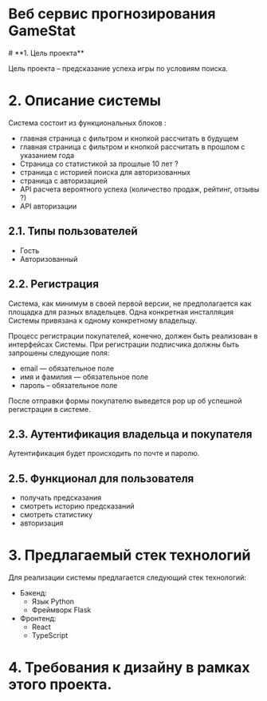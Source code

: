 <h1 align="left">Веб сервис прогнозирования GameStat<a href="https://ellckid.com" target="_blank"></a></h1>
# **1. Цель проекта**

Цель проекта – предсказание успеха игры по условиям поиска.

# **2. Описание системы**

Система состоит из функциональных блоков :

- главная страница с фильтром и кнопкой рассчитать в будущем
- главная страница с фильтром и кнопкой рассчитать в прошлом с указанием года
- Страница со статистикой за прошлые 10 лет ?
- страница с историей поиска для авторизованных
- страница с авторизацией
- API расчета вероятного успеха (количество продаж, рейтинг, отзывы ?)
- API авторизации

## **2.1. Типы пользователей**

- Гость
- Авторизованный

## **2.2. Регистрация**

Система, как минимум в своей первой версии, не предполагается как площадка для разных владельцев. Одна конкретная инсталляция Системы привязана к одному конкретному владельцу. 

Процесс регистрации покупателей, конечно, должен быть реализован в интерфейсах Системы. При регистрации подписчика должны быть запрошены следующие поля:

- email — обязательное поле
- имя и фамилия — обязательное поле
- пароль – обязательное поле

После отправки формы покупателю выведется pop up об успешной регистрации в системе. 

## **2.3. Аутентификация владельца и покупателя**

Аутентификация будет происходить по почте и паролю.

## **2.5. Функционал для пользователя**

- получать предсказания
- смотреть историю предсказаний
- смотреть статистику
- авторизация

# **3. Предлагаемый стек технологий**

Для реализации системы предлагается следующий стек технологий:

- Бэкенд:
    - Язык Python
    - Фреймворк Flask
- Фронтенд:
    - React
    - TypeScript

# **4. Требования к дизайну** в рамках этого проекта.
